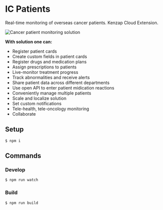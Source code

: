 # IC Patients

Real-time monitoring of overseas cancer patients. Kenzap Cloud Extension.


![Cancer patient monitoring solution](https://cdn.kenzap.com/github/img/screenshot-1.png)

<b>With solution one can:</b>

<ul>
<li>Register patient cards</li>
<li>Create custom fields in patient cards</li>
<li>Register drugs and medication plans</li>
<li>Assign prescriptions to patients</li>
<li>Live-monitor treatment progress</li>
<li>Track abnormalities and receive alerts</li>
<li>Share patient data across different departments</li>
<li>Use open API to enter patient midication reactions</li>
<li>Conveniently manage multiple patients</li>
<li>Scale and localize solution</li>
<li>Set custom notifications</li>
<li>Tele-health, tele-oncology monitoring</li>
<li>Collaborate</li>
</ul>

## Setup

```shell
$ npm i
```

## Commands

### Develop

```sh
$ npm run watch
```

### Build

```sh
$ npm run build
```
